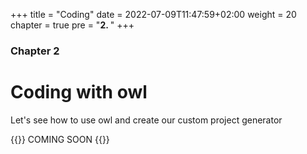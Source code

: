 +++
title = "Coding"
date = 2022-07-09T11:47:59+02:00
weight = 20
chapter = true
pre = "<b>2. </b>"
+++

### Chapter 2

# Coding with owl
Let's see how to use owl and create our custom project generator

{{<notice note>}}
COMING SOON
{{</notice>}}
